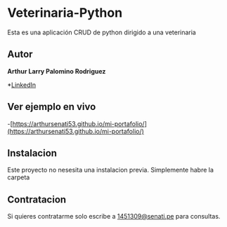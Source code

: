 # Veterinaria-Python
Esta es una aplicación CRUD de python dirigido a una veterinaria

## Autor
**Arthur Larry Palomino Rodriguez**

*[LinkedIn](www.linkedin.com/in/arthurpalomino)

## Ver ejemplo en vivo

-[https://arthursenati53.github.io/mi-portafolio/](https://arthursenati53.github.io/mi-portafolio/)

## Instalacion

Este proyecto no nesesita una instalacion previa. Simplemente habre la carpeta

## Contratacion

Si quieres contratarme solo escribe a 1451309@senati.pe para consultas.


